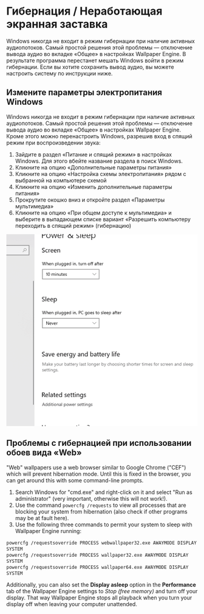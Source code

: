 # Гибернация / Неработающая экранная заставка

Windows никогда не входит в режим гибернации при наличие активных аудиопотоков. Самый простой решения этой проблемы — отключение вывода аудио во вкладке «Общее» в настройках Wallpaper Engine. В результате программа перестанет мешать Windows войти в режим гибернации. Если вы хотите сохранить вывод аудио, вы можете настроить систему по инструкции ниже.

## Измените параметры электропитания Windows

Windows никогда не входит в режим гибернации при наличие активных аудиопотоков. Самый простой решения этой проблемы — отключение вывода аудио во вкладке «Общее» в настройках Wallpaper Engine. Кроме этого можно перенастроить Windows, разрешив вход в спящий режим при воспроизведении звука:

1. Зайдите в раздел «Питание и спящий режим» в настройках Windows. Для этого вбейте название раздела в поиск Windows.
2. Кликните на опцию «Дополнительные параметры питания»
3. Кликните на опцию «Настройка схемы электропитания» рядом с выбранной на компьютере схемой
4. Кликните на опцию «Изменить дополнительные параметры питания»
5. Прокрутите окошко вниз и откройте раздел «Параметры мультимедиа»
6. Кликните на опцию «При общем доступе к мультимедиа» и выберите в выпадающем списке вариант «Разрешить компьютеру переходить в спящий режим» (гибернацию)

![Enable "Allow the computer to sleep"](./power.gif)

## Проблемы с гибернацией при использовании обоев вида «Web»

"Web" wallpapers use a web browser similar to Google Chrome ("CEF") which will prevent hibernation mode. Until this is fixed in the browser, you can get around this with some command-line prompts.

1. Search Windows for "cmd.exe" and right-click on it and select "Run as administrator" (very important, otherwise this will not work!).
2. Use the command `powercfg /requests` to view all processes that are blocking your system from hibernation (also check if other programs may be at fault here).
3. Use the following three commands to permit your system to sleep with Wallpaper Engine running:

```
powercfg /requestsoverride PROCESS webwallpaper32.exe AWAYMODE DISPLAY SYSTEM
powercfg /requestsoverride PROCESS wallpaper32.exe AWAYMODE DISPLAY SYSTEM
powercfg /requestsoverride PROCESS wallpaper64.exe AWAYMODE DISPLAY SYSTEM
```

Additionally, you can also set the **Display asleep** option in the **Performance** tab of the Wallpaper Engine settings to *Stop (free memory)* and turn off your display. That way Wallpaper Engine stops all playback when you turn your display off when leaving your computer unattended.